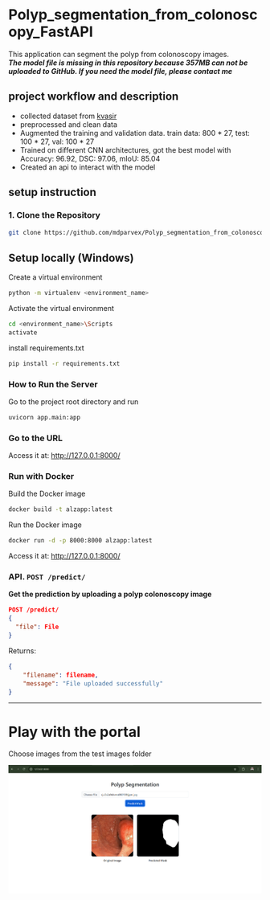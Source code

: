 # Polyp_segmentation_from_colonoscopy_FastAPI
This application can segment the polyp from colonoscopy images. <br />
***The model file is missing in this repository because 357MB can not be uploaded to GitHub. If you need the model file, please contact me***
## project workflow and description

- collected dataset from [kvasir](https://datasets.simula.no/kvasir/)
- preprocessed and clean data
- Augmented the training and validation data. train data: 800 * 27, test: 100 * 27, val: 100 * 27
- Trained on different CNN architectures, got the best model with Accuracy: 96.92, DSC: 97.06, mIoU: 85.04
- Created an api to interact with the model

## setup instruction

### 1. Clone the Repository

```bash
git clone https://github.com/mdparvex/Polyp_segmentation_from_colonoscopy_FastAPI.git

```

## Setup locally (Windows)
Create a virtual environment
```bash
python -m virtualenv <environment_name>
```
Activate the virtual environment
```bash
cd <environment_name>\Scripts
activate
```
install requirements.txt
```bash
pip install -r requirements.txt
```

### How to Run the Server
Go to the project root directory and run
```bash
uvicorn app.main:app
```
### Go to the URL
Access it at: http://127.0.0.1:8000/

### Run with Docker
Build the Docker image
```bash
docker build -t alzapp:latest
```
Run the Docker image
```bash
docker run -d -p 8000:8000 alzapp:latest
```

Access it at: http://127.0.0.1:8000/

### API. `POST /predict/`

**Get the prediction by uploading a polyp colonoscopy image**

```json
POST /predict/
{
  "file": File
}
```

Returns:

```json
{
    "filename": filename,
    "message": "File uploaded successfully"
}
```

---

# Play with the portal
Choose images from the test images folder

![alt text](image-1.png)
